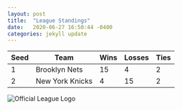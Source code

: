 ```yaml
---
layout: post
title:  "League Standings"
date:   2020-06-27 16:50:44 -0400
categories: jekyll update
---
```

| Seed | Team            | Wins | Losses | Ties |
|------|-----------------|------|--------|------|
| 1    | Brooklyn Nets   | 15   | 4      | 2    |
| 2    | New York Knicks | 4    | 15     | 2    |

![Official League Logo](https://i.imgur.com/CSxcmR3.png)

[jekyll-docs]: https://jekyllrb.com/docs/home
[jekyll-gh]:   https://github.com/jekyll/jekyll
[jekyll-talk]: https://talk.jekyllrb.com/
